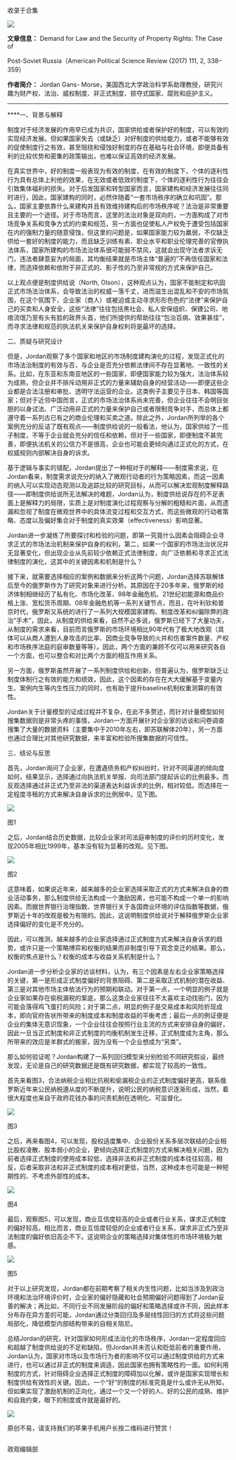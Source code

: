

收录于合集

<img src='/images/596/2.png' width='auto' />

**文章信息：** Demand for Law and the Security of Property Rights: The Case of

Post-Soviet Russia（American Political Science Review (2017) 111, 2, 338–359）

 **作者简介：** Jordan Gans-
Morse，美国西北大学政治科学系助理教授，研究兴趣为财产权、法治、威权制度、非正式制度、掠夺式国家、腐败和庇护主义。

* * *

 ****一、背景与解释

  

制度对于经济发展的作用早已成为共识，国家供给或者保护好的制度，可以有效的实现经济发展。但如果国家失去（或缺乏）对好制度的供给能力，或者不能够有效的促使制度行之有效，甚至阻挠和侵蚀好制度的存在基础与社会环境，即便具备有利的比较优势和密集的政策输出，也难以保证高效的经济发展。

在真实世界中，好的制度一般表现为有效的制度，在有效的制度下，个体的逐利性行为具有总体上利他的效果，在无效或者低效的制度下，个体的逐利性行为往往会引致集体福利的损失。对于后发国家和转型国家而言，国家建构和经济发展往往同时进行，因此，国家建构的同时，必然伴随着“一套市场秩序的确立和巩固”。那么，国家主要依靠什么来建构并且有效维持建构后的市场秩序呢？法治是非常重要且主要的一个途径。对于市场而言，这里的法治对象是双向的，一方面构成了对市场竞争关系和竞争方式的约束和规范，另一方面也促使私人产权免于遭受包括国家在内的强制力量的随意侵蚀，但这里的问题是，如果国家能力较为羸弱，不仅缺乏供给一套好的制度的能力，而且缺乏训练有素、职业水平和职业伦理完善的官僚执法体系，国家所建构的市场法治体系很可能弱不禁风，这就会出现守法者求诉无门，违法者肆意妄为的局面，其均衡结果就是市场主体“普遍的”不再信任国家和法律，而选择依赖和依附于非正式的、影子性的乃至非常规的方式来保护自己。

以上观点便是制度供给说（North,
Olson），这种观点认为，国家不能制定和巩固正式市场法治体系，会导致法治的权威一落千丈，进而滋生出混乱和不安的市场氛围，在这个氛围下，企业家（商人）或被迫或主动寻求形形色色的“法律”来保护自己的买卖和人身安全，这些“法律”往往包括黑社会、私人安保组织、保镖公司、地痞流氓乃至有头有脸的政界头首，他们所提供的帮助往往“包治百病、效果甚佳”，而寻求法律和规范的执法机关来保护自身权利将是最坏的选择。

二、质疑与研究设计

  

但是，Jordan观察了多个国家和地区的市场制度建构演化的过程，发现正式化的市场法治制度的有效与否，与企业是否充分依赖法律间不存在显著地、一致性的关系。比如，在东亚和东南亚地区的一些国家，即便国家能力较为强大，法治体系较为成熟，但企业并不排斥动用非正式的力量来辅助自身的经营活动——即便这些企业都是合法注册和审批、透明守法运营的企业。这类例子主要见于日本、韩国等国家；但对于近邻中国而言，正式的市场法治体系尚未完善，但企业往往不会明目张胆的以身试法、广泛动用非正式的力量来保护自己或者限制竞争对手，而总体上都遵守着一系列古已有之的商业伦理和买卖之道。除此之外，Jordan所列举的各个案例充分的反诘了既有观点——制度供给说的一般看法，他认为，国家供给了一揽子制度，不等于企业就会充分的信任和依赖，但对于一些国家，即便制度不甚完善，即便执法机关的公信力不是很高，企业也可能会更倾向通过正式化的方式，在权威规则内部解决自身的诉求。

基于逻辑与事实的错配，Jordan提出了一种相对于的解释——制度需求说，在Jordan看来，制度需求说充分的纳入了微观行动者的行为策略因素，而这一因素的纳入可以实现动态观测以及追踪比较的研究目标，从而可以解决宏观制度解释路径——即制度供给说所无法解决的难题，Jordan认为，制度供给说存在的不足表面上是解释力的局限，实质上是对制度演化过程观察与分解的粗糙和片面，从而遗漏和忽视了制度在微观世界中的具体流变过程和交互方式，而这些微观的行动者策略、态度以及偏好集合对于制度的真实效果（effectiveness）影响显著。

Jordan进一步凝练了所要探讨和检验的问题，即第一究竟什么因素会阻碍企业寻求正式的市场法治机制来保护自身的权利，第二，如果一个国家的市场法治状况并无显著变化，但出现企业从先前较少依赖正式法律制度，向广泛依赖和寻求正式法律制度的演化，这其中的关键因素和机制是什么？

接下来，就需要选择相应的案例和数据来分析这两个问题，Jordan选择苏联解体后至今的俄罗斯作为了研究对象来进行分析。其原因在于20多年来，俄罗斯的经济体制相继经历了私有化、市场化改革、98年金融危机、21世纪初能源和商品价格上涨、宽松货币周期、08年金融危机等一系列关键节点，而且，在叶利钦和普京时代，俄罗斯又系统的进行了一系列大规模国家建构、制度改革和纠偏除弊的政治“手术”，因此，从制度的供给来看，自然不必多说，俄罗斯已经下了大量功夫，从制度的需求来看，目前而言俄罗斯的市场环境相比90年代有了极大地改观（具体可以从商人遭到人身攻击的比率、因商业竞争导致的火并和伤害案件数量、产权和市场秩序法庭的庭审数量等等）。因此，两个方面的兼顾不仅可以用来研究各自一个方面，也可以整合和对比两个方面的相互作用关系。

另一方面，俄罗斯虽然开展了一系列制度供给和创新，但普遍认为，俄罗斯缺乏让制度体制行之有效的能力和绩效，因此，这个因素的存在在大大缓解基于变量内生、案例内生等内生性压力的同时，也有助于提升baseline机制权重测算的有效性。

Jordan关于计量模型的证成过程并不复杂，在此不多赘述，而针对计量模型如何搜集数据则是非常头疼的事情，Jordan一方面开展针对企业家的访谈和问卷调查搜集了大量的数据资料（主要集中于2010年左右，即苏联解体20年），另一方面也通过合理比对其他研究数据，来丰富和检验所搜集数据的可信性。

三、结论与反思

  

首先，Jordan询问了企业家，在遭遇债务和产权纠纷时，针对不同渠道的倾向度如何，结果显示，选择通过向执法机关举报、向司法部门提起诉讼的比例最多。而反观选择通过非正式乃至非法的渠道表达利益诉求的比例，相对较低。而选择在一定程度寻租的方式来解决自身诉求的比例居中。见下图。

  

![](/images/596/3.png)

图1  

  

之后，Jordan结合历史数据，比较企业家对司法庭审制度的评价的历时变化，发现2005年相比1999年，基本没有较为显著的改观。见下图。

  

![](/images/596/4.png)

图2  

  

这意味着，如果说近年来，越来越多的企业家选择采取正式的方式来解决自身的商业活动事务，那么制度供给无法构成一个激励因素，也可能不构成一个单一的影响因素。而据世界银行治理指数、世界银行关于各国商业环境的评估指数等数据，俄罗斯近十年的改观是极为有限的。因此，这说明制度供给说对于解释俄罗斯企业家选择偏好的变化是不充分的。

因此，可以推测，越来越多的企业家选择通过正式制度方式来解决自身诉求的趋势，或许只是一个策略博弈和权衡的结果而非制度引导下观念变迁的结果。那么，权衡的焦点是什么？权衡的成本与收益关系机制是什么？

Jordan进一步分析企业家的访谈材料，认为，有三个因素是左右企业家策略选择的关键，第一是形成正式制度偏好的背景阻碍、第二是采取正式机制的潜在收益、第三是对其他市场主体依法行为的预期和联动。对于第一点，一个明显的例子就是企业家如果存在偷税漏税的案底，那么这类企业家往往不太喜欢主动找衙门，因为可能会落得鸡飞蛋打的风险；对于第二点，明显的例子是交易成本和风险折现成本，即向官府告状所带来的制度成本和制度收益的平衡考虑；最后一点的例证便是企业的集体无意识现象，一个企业往往会按照行业主流的方式来安排自身的偏好，因此一旦当正式制度和非正式制度的均衡机制发生迁移，正式制度成为主角，那么所带来的效应是羊群式的搬家，因为没有一个企业想成为“另类”。

那么如何验证呢？Jordan构建了一系列回归模型来分别检验不同研究假设，最终发现，无论是自己的研究数据还是既有研究数据，都实现了较高的一致性。

首先来看图3，合法纳税企业相比抗税和偷漏税企业的正式制度偏好更高，联系俄罗斯近年来公民纳税遵从度的不断提升，说明公民的纳税意识逐渐形成，当然，着很大程度也来自于政府花钱办事的问责机制在透明化、可监督化。

![](/images/596/5.png)

图3  

  

之后，再来看图4，可以发现，股权适度集中、企业股份关系多层次联结的企业相比股权凌散、股本弱小的企业，更倾向选择正式制度的方式来解决相关问题，因为前者选择正式制度的使用成本较低，选择非法和非正式制度的成本往往较高，相反，后者采取非法和非正式制度的成本相对更低，当然，这种成本也可能是一种短期性的、不考虑外部性的成本。

![](/images/596/6.png)

图4  

  

最后，观察图5，可以发现，商业互信度较高的企业或者行业关系，谋求正式制度的偏好较高，相比而言，商业互信度较低的企业或者行业关系，谋求非正式乃至非法制度的偏好依旧高企不下。这说明企业的策略选择对集体性的市场环境极为敏感。

![](/images/596/7.png)

图5  

  

对于以上研究发现，Jordan都在前期考察了相关内生性问题，比如当涉及到政治环境和法治环境评价时，企业家的偏好隐藏和社会预期偏好问题得到了Jordan妥善的解决；再比如，不同行业不同发展阶段的偏好和策略选择或许不同，因此样本分布存在异方差的可能，Jordan通过分类回归及多层线性回归的方式将这些问题局部化，降低模型内部结构带来的自相关阻尼。

总结Jordan的研究，针对国家如何形成法治化的市场秩序，Jordan一定程度回应和超越了制度供给说的不足和缺陷，但Jordan并未否认和贬低前者的重要作用，Jordan认为，国家对市场以及市场行为者的影响不仅可以通过制度供给的方式来进行，也可以通过非正式的制度来调适，因此国家也拥有策略性的一面。如何利用制度的方式，针对阻碍企业选择正式制度的障碍加以化解，或许是国家实现增长和制度供给有效性的关键。因此，一个“好”的制度的标准究竟是什么或许无从所知，但如果实现了激励机制的正向化，通过一个又一个好的人、好的公民的成熟、维护和自我约束，眼下的制度或许就是最好的。

![](/images/596/8.png)  

原创不易，请支持我们的苹果手机用户长按二维码进行赞赏！

  

  

  

![]()

政观编辑部

